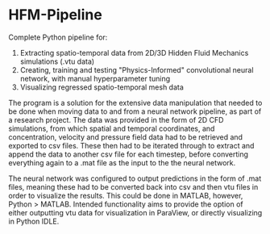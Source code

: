 # HFM-Pipeline
Complete Python pipeline for:
  1. Extracting spatio-temporal data from 2D/3D Hidden Fluid Mechanics simulations (.vtu data)
  2. Creating, training and testing "Physics-Informed" convolutional neural network, with manual hyperparameter tuning
  3. Visualizing regressed spatio-temporal mesh data

The program is a solution for the extensive data manipulation that needed to be done when moving data to and from a neural network pipeline, as part of a research project. The data was provided in the form of 2D CFD simulations, from which spatial and temporal coordinates, and concentration, velocity and pressure field data had to be retrieved and exported to csv files. These then had to be iterated through to extract and append the data to another csv file for each timestep, before converting everything again to a .mat file as the input to the the neural network.

The neural network was configured to output predictions in the form of .mat files, meaning these had to be converted back into csv and then vtu files in order to visualize the results. This could be done in MATLAB, however, Python > MATLAB. Intended functionality aims to provide the option of either outputting vtu data for visualization in ParaView, or directly visualizing in Python IDLE.
